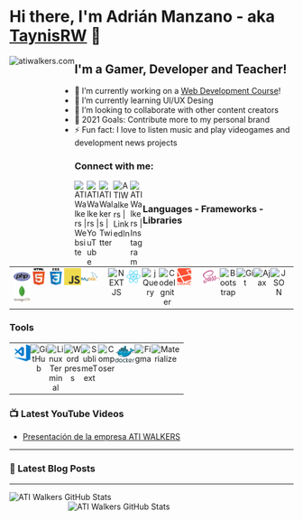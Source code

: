 # Hi there, I'm Adrián Manzano - aka [TaynisRW][website] 👋
<img align="left" alt="atiwalkers.com" height="300px" src="https://mir-s3-cdn-cf.behance.net/project_modules/max_1200/a63c4261218031.5a676896b58d4.gif"/>

## I'm a Gamer, Developer and Teacher!
- 🔭 I’m currently working on a [Web Development Course][website]!
- 🌱 I’m currently learning UI/UX Desing
- 👯 I’m looking to collaborate with other content creators
- 🥅 2021 Goals: Contribute more to my personal brand
- ⚡ Fun fact: I love to listen music and play videogames and development news projects

### Connect with me:

[<img align="left" alt="ATIWalkers | Website" width="22px" src="https://upload.wikimedia.org/wikipedia/commons/thumb/3/37/GNOME_Web_logo--2018.svg/768px-GNOME_Web_logo--2018.svg.png" />][website]
[<img align="left" alt="ATIWalkers | YouTube" width="22px" src="https://www.gruposur.com/web/wp-content/uploads/2017/11/yt.png" />][youtube]
[<img align="left" alt="ATIWalkers | Twitter" width="25px" src="https://www.culleraturismo.com/wp-content/uploads/2017/10/b1a3fab214230557053ed1c4bf17b46c-icono-de-twitter-logo-by-vexels.png" />][twitter]
[<img align="left" alt="ATIWalkers | LinkedIn" width="30px" src="https://aditiva.com.mx/wp-content/uploads/2021/05/linkedlinkedinicon-1320183900851414557.png" />][linkedin]
[<img align="left" alt="ATIWalkers | Instagram" width="22px" src="https://cdn.icon-icons.com/icons2/1211/PNG/512/1491579602-yumminkysocialmedia36_83067.png" />][instagram]

<br />

### Languages - Frameworks - Libraries
<table><tr><td valign="top" width="33%">

<div align="center">
  <img align="left" alt="PHP" width="30" src="https://raw.githubusercontent.com/github/explore/80688e429a7d4ef2fca1e82350fe8e3517d3494d/topics/php/php.png" />
  <img align="left" alt="HTML5" width="30" src="https://raw.githubusercontent.com/github/explore/80688e429a7d4ef2fca1e82350fe8e3517d3494d/topics/html/html.png" />
  <img align="left" alt="CSS3" width="30" src="https://raw.githubusercontent.com/github/explore/80688e429a7d4ef2fca1e82350fe8e3517d3494d/topics/css/css.png" />
  <img align="left" alt="JS" width="30" src="https://raw.githubusercontent.com/github/explore/80688e429a7d4ef2fca1e82350fe8e3517d3494d/topics/javascript/javascript.png" />
  <img align="left" alt="MySQL" width="30" src="https://raw.githubusercontent.com/devicons/devicon/master/icons/mysql/mysql-original-wordmark.svg" />
  <img align="left" alt="MongoDB" width="30" src="https://raw.githubusercontent.com/devicons/devicon/master/icons/mongodb/mongodb-original-wordmark.svg" />
</div>

</td><td valign="top" width="33%">

<div align="center">  
  <img align="left" alt="NEXTJS" width="30" src="https://adelanegara.github.io/img/next_logo.png" />
  <img align="left" alt="React" width="30" src="https://raw.githubusercontent.com/github/explore/80688e429a7d4ef2fca1e82350fe8e3517d3494d/topics/react/react.png" />
  <img align="left" alt="jQuery" width="30" src="https://www.magentodesign.com.es/wp-content/uploads/2019/11/jq.png" />
  <img align="left" alt="CodeIgniter" width="30" src="https://cdn1.iconfinder.com/data/icons/logos-3/304/codeigniter-512.png" />
  <img align="left" alt="Laravel" width="30" src="https://raw.githubusercontent.com/devicons/devicon/master/icons/laravel/laravel-plain-wordmark.svg" />
</div>

</td><td valign="top" width="33%">

<div align="center">  
  <img align="left" alt="Sass" width="30" src="https://raw.githubusercontent.com/github/explore/80688e429a7d4ef2fca1e82350fe8e3517d3494d/topics/sass/sass.png" />
  <img align="left" alt="Bootstrap" width="30" src="https://profilinator.rishav.dev/skills-assets/bootstrap-plain.svg" />
  <img align="left" alt="Git" width="30" src="https://profilinator.rishav.dev/skills-assets/git-scm-icon.svg" />
  <img align="left" alt="Ajax" width="30" src="https://tecnologiadigital360.cl/wp-content/uploads/2019/07/260190.png" />
  <img align="left" alt="JSON" width="30" src="https://icon-library.com/images/json-icon-png/json-icon-png-28.jpg" />
</div>
</td></tr></table>

### Tools
<table><tr><td valign="top" width="100%">

<div align="center">  
  <img align="left" alt="Visual Studio Code" width="30" src="https://raw.githubusercontent.com/github/explore/80688e429a7d4ef2fca1e82350fe8e3517d3494d/topics/visual-studio-code/visual-studio-code.png" />
  <img align="left" alt="GitHub" width="30" src="https://seeklogo.com/images/G/github-logo-45146A3FBE-seeklogo.com.png" />
  <img align="left" alt="Linux Terminal" width="30" src="https://profilinator.rishav.dev/skills-assets/linux-original.svg" />
  <img align="left" alt="Wordpress" width="30" src="https://cdn3.iconfinder.com/data/icons/social-badges-2/512/wordpress.png" />
  <img align="left" alt="SublimeText" width="30" src="https://wasdsoft.files.wordpress.com/2015/11/sublime.png?w=1024&h=1024&crop=1" />
  <img align="left" alt="Composer" width="30" src="https://cdn.freebiesupply.com/logos/large/2x/composer-logo-png-transparent.png" />
  <img align="left" alt="Docker" width="35" src="https://raw.githubusercontent.com/devicons/devicon/master/icons/docker/docker-original-wordmark.svg" />
  <img align="left" alt="Figma" width="30" src="https://www.vectorlogo.zone/logos/figma/figma-icon.svg" />
  <img align="left" alt="Materialize" width="50" src="https://raw.githubusercontent.com/prplx/svg-logos/5585531d45d294869c4eaab4d7cf2e9c167710a9/svg/materialize.svg" />
</div>

</td></tr></table>

### 📺 Latest YouTube Videos
<!-- YOUTUBE:START -->
- [Presentación de la empresa ATI WALKERS](https://www.youtube.com/watch?v=r0S7f3x7sqE)
<!-- YOUTUBE:END -->

---

### 📕 Latest Blog Posts
<!-- BLOG-POST-LIST:START -->
<!-- BLOG-POST-LIST:END -->

---

<img align="left" alt="ATI Walkers GitHub Stats" width="410px" src="https://github-readme-stats.vercel.app/api?username=TaynisRW&show_icons=true&hide_border=true&theme=tokyonight&hide=issues">
<img align="right" alt="ATI Walkers GitHub Stats" width="400px" src="https://github-readme-stats.vercel.app/api/top-langs/?username=TaynisRW&show_icons=true&hide_border=true&theme=tokyonight&layout=compact">


[website]: https://atiwalkers.com
[twitter]: https://twitter.com/Taynis_RW
[youtube]: https://youtube.com/channel/UCWCIPpdGpeND_W44NVxJl6g
[instagram]: https://instagram.com/ati_walkers
[linkedin]: https://linkedin.com/in/adrian-manzano-0236241a1
[webdevplaylist]: https://www.youtube.com/playlist?list=
[jsplaylist]: https://www.youtube.com/playlist?list=
[cssplaylist]: https://www.youtube.com/playlist?list=
[reactplaylist]: https://www.youtube.com/playlist?list= 
